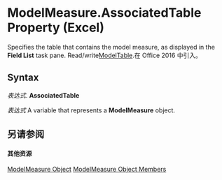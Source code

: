 
# ModelMeasure.AssociatedTable Property (Excel)

Specifies the table that contains the model measure, as displayed in the  **Field List** task pane. Read/write[ModelTable](c853beb6-f2e7-dda0-b33a-8110a6c23de8.md).在 Office 2016 中引入。


## Syntax

 _表达式_. **AssociatedTable**

 _表达式_ A variable that represents a **ModelMeasure** object.


## 另请参阅


#### 其他资源


[ModelMeasure Object](0df4620a-e250-a68e-7000-6959cde08f3e.md)
[ModelMeasure Object Members](http://msdn.microsoft.com/library/cf266597-271b-9e31-e0d0-f39079ff337e%28Office.15%29.aspx)